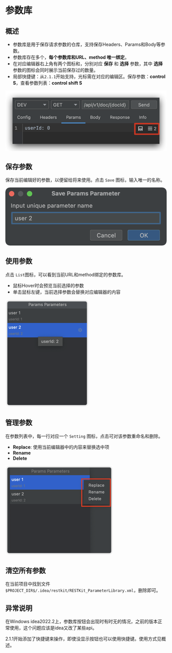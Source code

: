 # 参数库

## 概述

- 参数库是用于保存请求参数的仓库，支持保存Headers、Params和Body等参数。
- 参数库存在多个，**每个参数库和URL、method 唯一绑定**。
- 在对应编辑器右上角有两个图标和，分别对应 **保存** 和 **选择** 参数，其中 **选择** 参数的图标会同时展示当前保存过的数量。
- 局部快捷键：从`2.1.1`开始支持，光标需在对应的编辑区。保存参数：**control S**，查看参数列表：**control shift S**

![](vx_images/300381915254131.png)

## 保存参数

保存当前编辑好的参数，以便留给将来使用。点击 `Save` 图标，输入唯一的名称。

![](vx_images/426141915246216.png)

## 使用参数

点击 `List`图标，可以看到当前URL和method绑定的参数库。

- 鼠标Hover时会预览当前选择的参数
- 单击鼠标左键，当前选择参数会替换对应编辑器的内容

![](vx_images/565341915237055.png)

## 管理参数

在参数列表中，每一行对应一个 `Setting` 图标，点击可对该参数重命名和删除。

- **Replace**: 使用当前编辑器中的内容来替换选中项
- **Rename**
- **Delete**

![](vx_images/81982015254696.png)

## 清空所有参数

在当前项目中找到文件 `$PROJECT_DIR$/.idea/restkit/RESTKit_ParameterLibrary.xml`，删除即可。

## 异常说明
在Windows idea2022.2上，参数库按钮会出现时有时无的情况，之前的版本正常使用，这个问题应该是idea又改了某些api。

2.1.1开始添加了快捷键来操作，即使没显示按钮也可以使用快捷键。使用方式见概述。
